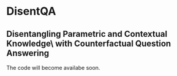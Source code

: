# DisentQA
## Disentangling Parametric and Contextual Knowledge\\ with Counterfactual Question Answering


The code will become availabe soon.
